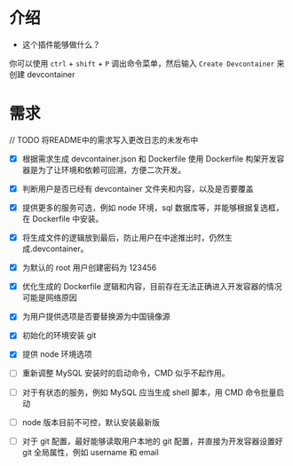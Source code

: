 # 介绍

- 这个插件能够做什么？

你可以使用 `ctrl` + `shift` + `P` 调出命令菜单，然后输入 `Create Devcontainer` 来创建 devcontainer

# 需求

// TODO 将README中的需求写入更改日志的未发布中

- [x] 根据需求生成 devcontainer.json 和 Dockerfile
      使用 Dockerfile 构架开发容器是为了让环境和依赖可回溯，方便二次开发。
- [x] 判断用户是否已经有 devcontainer 文件夹和内容，以及是否要覆盖
- [x] 提供更多的服务可选，例如 node 环境，sql 数据库等，并能够根据复选框，在 Dockerfile 中安装。
- [x] 将生成文件的逻辑放到最后，防止用户在中途推出时，仍然生成.devcontainer。
- [x] 为默认的 root 用户创建密码为 123456

- [x] 优化生成的 Dockerfile 逻辑和内容，目前存在无法正确进入开发容器的情况
      可能是网络原因
- [x] 为用户提供选项是否要替换源为中国镜像源
- [x] 初始化的环境安装 git
- [x] 提供 node 环境选项

- [ ] 重新调整 MySQL 安装时的启动命令，CMD 似乎不起作用。
- [ ] 对于有状态的服务，例如 MySQL 应当生成 shell 脚本，用 CMD 命令批量启动
- [ ] node 版本目前不可控，默认安装最新版
- [ ] 对于 git 配置，最好能够读取用户本地的 git 配置，并直接为开发容器设置好 git 全局属性，例如 username 和 email

